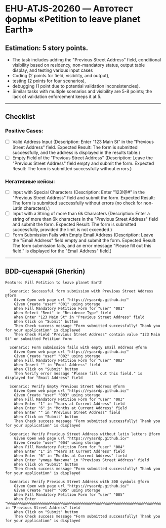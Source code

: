 # EHU-ATJS-20260 — Автотест формы «Petition to leave planet Earth»

## Estimation: 5 story points.

- The task includes adding the "Previous Street Address" field, conditional visibility based on residency, non-mandatory status, output table display, and testing various input cases
- Coding (2 points for field, visibility, and output),
- testing (2 points for four scenarios),
- debugging (1 point due to potential validation inconsistencies).
- Similar tasks with multiple scenarios and visibility are 5-8 points; the lack of validation enforcement keeps it at 5.

---

## Checklist

### Positive Cases:
- [ ] Valid Address Input (Description: Enter "123 Main St" in the "Previous Street Address" field.
  Expected Result: The form is submitted successfully, and the address is displayed in the results table.)
- [ ] Empty Field of the "Previous Street Address" (Description: Leave the "Previous Street Address" field empty and submit the form.
  Expected Result: The form is submitted successfully without errors.)

### Негативные кейсы:
- [ ] Input with Special Characters (Description: Enter "123!@#" in the "Previous Street Address" field and submit the form.
  Expected Result: The form is submitted successfully without errors (no check for non-Latin characters).)
- [ ] Input with a String of more than 6k Characters (Description: Enter a string of more than 6k characters in the "Previous Street Address" field and submit the form.
  Expected Result: The form is submitted successfully, provided the limit is not exceeded.)
- [ ] Form Submission Fails with Empty Email Address (Description: Leave the "Email Address" field empty and submit the form.
  Expected Result: The form submission fails, and an error message "Please fill out this field." is displayed for the "Email Address" field.)

---

## BDD-сценарий (Gherkin)

```gherkin
Feature: Fill Petition to leave planet Earth

  Scenario: Successful form submission with Previous Street Address @form
    Given Open web page url "https://ryasrdp.github.io/"
    Given Create "user" "001" using storage
    When Fill Mandatory Petition Form for "user" "001"
    When Select "Rent" in "Residence Type" field
    When Enter "123 Main St" in "Previous Street Address" field
    When Click on "Submit" button
    Then Check success message "Form submitted successfully! Thank you for your application" is displayed
    Then Check Field "Previous Street Address" contain value "123 Main St" on submitted Petition form

  Scenario: Form submission fails with empty Email Address @form
    Given Open web page url "https://ryasrdp.github.io/"
    Given Create "user" "002" using storage
    When Fill Mandatory Petition Form for "user" "002"
    When Insert "" in "Email Address" field
    When Click on "Submit" button
    Then Verify error message "Please fill out this field." is displayed for "Email Address" field

  Scenario: Verify Empty Previous Street Address @form
    Given Open web page url "https://ryasrdp.github.io/"
    Given Create "user" "003" using storage
    When Fill Mandatory Petition Form for "user" "003"
    When Enter "1" in "Years at Current Address" field
    When Enter "6" in "Months at Current Address" field
    When Enter "" in "Previous Street Address" field
    When Click on "Submit" button
    Then Check success message "Form submitted successfully! Thank you for your application" is displayed

  Scenario: Verify Previous Street Address without latin letters @form
    Given Open web page url "https://ryasrdp.github.io/"
    Given Create "user" "004" using storage
    When Fill Mandatory Petition Form for "user" "004"
    When Enter "1" in "Years at Current Address" field
    When Enter "6" in "Months at Current Address" field
    When Enter "улица Максима" in "Previous Street Address" field
    When Click on "Submit" button
    Then Check success message "Form submitted successfully! Thank you for your application" is displayed

  Scenario: Verify Previous Street Address with 300 symbols @form
    Given Open web page url "https://ryasrdp.github.io/"
    Given Create "user" "005" using storage
    When Fill Mandatory Petition Form for "user" "005"
    When Enter "wwwwwwwwwwwwwwwwwwwwwwwwwwwwwwwwwwwwwwwwwwwwwwwwwwwwwwwwwwwwwwwwwwwwwwwwwwwwwwwwwwwwwwwwwwwwwwwwwwwwwwwwwwwwwwwwwwwwwwwwwwwwwwwwwwwwwwwwwwwwwwwwwwwwwwwwwwwwwwwwwwwwwwwwwwwwwwwwwwwwwwwwwwwwwwwwwwwwwwwwwwwwwwwwwwwwwwwwwwwwwwwwwwwwwwwwwwwwwwwwwwwwwwwwwwwwwwwwwwwwwwwwwwwwwwwwwwwwwwwwwwwwwwwwwwwwwwwwwwwwwwwwwwwwwwwwwwwwwwwwwwwww" in "Previous Street Address" field
    When Click on "Submit" button
    Then Check success message "Form submitted successfully! Thank you for your application" is displayed